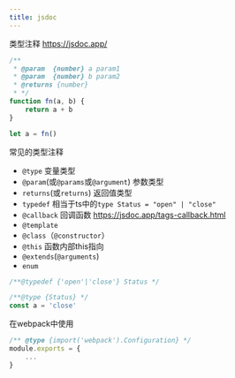 ```yaml
---
title: jsdoc
---
```

类型注释  https://jsdoc.app/
```js
/**
 * @param  {number} a param1
 * @param  {number} b param2
 * @returns {number} 
 * */
function fn(a, b) {
    return a + b
}

let a = fn()
```

常见的类型注释
* `@type`  变量类型
* `@param`(或`@params`或`@argument`) 参数类型
* `returns`(或`returns`) 返回值类型
* `typedef` 相当于ts中的`type Status = "open" | "close"`
* `@callback` 回调函数  https://jsdoc.app/tags-callback.html
* `@template`
* `@class`（`@constructor`）
* `@this`  函数内部this指向
* `@extends`(`@arguments`)
* `enum`

```js
/**@typedef {'open'|'close'} Status */

/**@type {Status} */
const a = 'close'
```

在webpack中使用
```js
/** @type {import('webpack').Configuration} */
module.exports = {
    ...
}
```